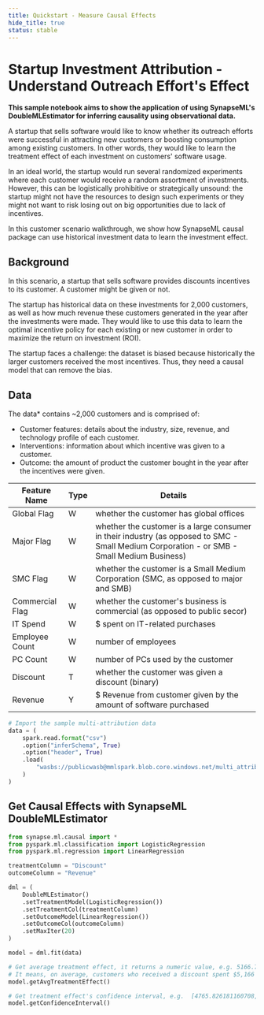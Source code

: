 ```yaml
---
title: Quickstart - Measure Causal Effects
hide_title: true
status: stable
---
```

# Startup Investment Attribution - Understand Outreach Effort's Effect

**This sample notebook aims to show the application of using SynapseML's DoubleMLEstimator for inferring causality using observational data.**

A startup that sells software would like to know whether its outreach efforts were successful in attracting new customers or boosting consumption among existing customers. In other words, they would like to learn the treatment effect of each investment on customers' software usage.

In an ideal world, the startup would run several randomized experiments where each customer would receive a random assortment of investments. However, this can be logistically prohibitive or strategically unsound: the startup might not have the resources to design such experiments or they might not want to risk losing out on big opportunities due to lack of incentives.

In this customer scenario walkthrough, we show how SynapseML causal package can use historical investment data to learn the investment effect.

## Background
In this scenario, a startup that sells software provides discounts incentives to its customer. A customer might be given or not.

The startup has historical data on these investments for 2,000 customers, as well as how much revenue these customers generated in the year after the investments were made. They would like to use this data to learn the optimal incentive policy for each existing or new customer in order to maximize the return on investment (ROI).

The startup faces a challenge:  the dataset is biased because historically the larger customers received the most incentives. Thus, they need a causal model that can remove the bias.

## Data
The data* contains ~2,000 customers and is comprised of:

* Customer features: details about the industry, size, revenue, and technology profile of each customer.
* Interventions: information about which incentive was given to a customer.
* Outcome: the amount of product the customer bought in the year after the incentives were given.


| Feature Name    | Type | Details                                                                                                                                     |
|-----------------|------|---------------------------------------------------------------------------------------------------------------------------------------------|
| Global Flag     | W    | whether the customer has global offices                                                                                                     | 
| Major Flag      | W    | whether the customer is a large consumer in their industry (as opposed to SMC - Small Medium Corporation - or SMB - Small Medium Business)  |
| SMC Flag        | W    | whether the customer is a Small Medium Corporation (SMC, as opposed to major and SMB)                                                       |
| Commercial Flag | W    | whether the customer's business is commercial (as opposed to public secor)                                                                  |
| IT Spend        | W    | $ spent on IT-related purchases                                                                                                             |
| Employee Count  | W    | number of employees                                                                                                                         |
| PC Count        | W    | number of PCs used by the customer                                                                                                          |                                                                                      |
| Discount        | T    | whether the customer was given a discount (binary)                                                                                          |
| Revenue         | Y    | $ Revenue from customer given by the amount of software purchased                                                                           |



```python
# Import the sample multi-attribution data
data = (
    spark.read.format("csv")
    .option("inferSchema", True)
    .option("header", True)
    .load(
        "wasbs://publicwasb@mmlspark.blob.core.windows.net/multi_attribution_sample.csv"
    )
)
```

## Get Causal Effects with SynapseML DoubleMLEstimator


```python
from synapse.ml.causal import *
from pyspark.ml.classification import LogisticRegression
from pyspark.ml.regression import LinearRegression

treatmentColumn = "Discount"
outcomeColumn = "Revenue"

dml = (
    DoubleMLEstimator()
    .setTreatmentModel(LogisticRegression())
    .setTreatmentCol(treatmentColumn)
    .setOutcomeModel(LinearRegression())
    .setOutcomeCol(outcomeColumn)
    .setMaxIter(20)
)

model = dml.fit(data)
```


```python
# Get average treatment effect, it returns a numeric value, e.g. 5166.78324
# It means, on average, customers who received a discount spent $5,166 more on software
model.getAvgTreatmentEffect()
```


```python
# Get treatment effect's confidence interval, e.g.  [4765.826181160708, 5371.2817538168965]
model.getConfidenceInterval()
```
